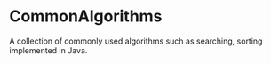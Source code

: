 # CommonAlgorithms

A collection of commonly used algorithms such as searching, sorting implemented in Java.
